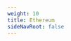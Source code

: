 ```yaml
---
weight: 10
title: Ethereum
sideNavRoot: false
---
```


<!-- File is required so that side nav menu displays nested elements correctly -->
